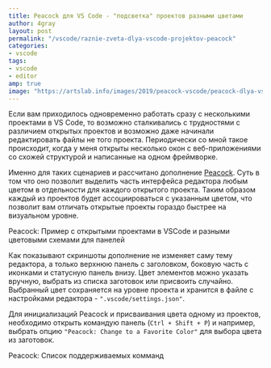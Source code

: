 ```yaml
---
title: Peacock для VS Code - "подсветка" проектов разными цветами
author: 4gray
layout: post
permalink: "/vscode/raznie-zveta-dlya-vscode-projektov-peacock"
categories:
- vscode
tags:
- vscode
- editor
amp: true
image: "https://artslab.info/images/2019/peacock-vscode/peacock-dlya-vscode.png"
---
```


Если вам приходилось одновременно работать сразу с несколькими проектами в VS Code, то возможно сталкивались с трудностями с различием открытых проектов и возможно даже начинали редактировать файлы не того проекта. Периодически со мной такое происходит, когда у меня открыты несколько окон с веб-приложениями со схожей структурой и написанные на одном фреймворке.

Именно для таких сценариев и рассчитано дополнение [Peacock](https://marketplace.visualstudio.com/items?itemName=johnpapa.vscode-peacock). Суть в том что оно позволит выделить часть интерфейса редактора любым цветом в отдельности для каждого открытого проекта. Таким образом каждый из проектов будет ассоциироваться с указанным цветом, что позволит вам отличать открытые проекты гораздо быстрее на визуальном уровне.

<div class="center-image">
    <amp-img src="/images/2019/peacock-vscode/peacock-dlya-vscode.png" alt="Пример с четырьмя открытими проектами с разными цветовыми схемами" title="Peacock VSCode" width="800" height="597" layout="responsive"></amp-img>
    <figcaption>Peacock: Пример с открытыми проектами в VSCode и разными цветовыми схемами для панелей</figcaption>
</div>

Как показывают скриншоты дополнение не изменяет саму тему редактора, а только верхнюю панель с заголовком, боковую часть с иконками и статусную панель внизу. Цвет элементов можно указать вручную, выбрать из списка заготовок или присвоить случайно. Выбранный цвет сохраняется на уровне проекта и хранится в файле с настройками редактора - `".vscode/settings.json"`.

Для инициализаций Peacock и присваивания цвета одному из проектов, необходимо открыть командую панель (`Ctrl + Shift + P`) и например, выбрать опцию `"Peacock: Change to a Favorite Color"` для выбора цвета из заготовок.

<div class="center-image">
    <amp-img src="/images/2019/peacock-vscode/peacock-command-palette.png" alt="Peacock: Список поддерживаемых команд" title="Peacock для VSCode" width="649" height="371" layout="responsive"></amp-img>
    <figcaption>Peacock: Список поддерживаемых комманд</figcaption>
</div>
